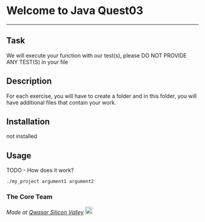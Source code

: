 # Welcome to Java Quest03
***

## Task
We will execute your function with our test(s), please DO NOT PROVIDE ANY TEST(S) in your file

## Description
For each exercise,
 you will have to create a folder and in this folder, you will have additional files that contain your work.
 
## Installation
not installed

## Usage
TODO - How does it work?
```
./my_project argument1 argument2
```

### The Core Team


<span><i>Made at <a href='https://qwasar.io'>Qwasar Silicon Valley</a></i></span>
<span><img alt='Qwasar Silicon Valley Logo' src='https://storage.googleapis.com/qwasar-public/qwasar-logo_50x50.png' width='20px'></span>
